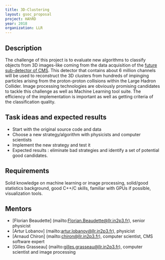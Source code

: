 ```yaml
---
title: 3D-Clustering
layout: gsoc_proposal
project: HAhRD
year: 2018
organization: LLR
---
```


## Description

The challenge of this project is to evaluate new algorithms to classify 
objects from 3D images-like coming from the data acquisition of the [future 
sub-detector of CMS](https://cds.cern.ch/record/2020886). This detector 
that contains about 6 million channels will be used to reconstruct the 3D 
clusters from hundreds of impinging particles arising from the proton-proton 
collisions within the Large Hadron Collider. Image processing technologies 
are obviously promising candidates to tackle this challenge as well as 
Machine Learning  tool suite. The efficiency of the implementation is 
important as well as getting criteria of the classification quality.  

## Task ideas and expected results
 * Start with the original source code and data
 * Choose a new strategy/algorithm with physicists and computer scientists
 * Implement the new strategy and test it
 * Expected results : eliminate bad strategies and identify a set of 
   potential good candidates.

## Requirements
Solid knowledge on machine learning or image processing, solid/good statistics 
background, good C++/C skills, familiar with GPUs if possible, 
visualization tools.

## Mentors 
  * [Florian Beaudette] (mailto:Florian.Beaudette@llr.in2p3.fr), senior physicist
  * [Artur Lobanov] (mailto:artur.lobanov@llr.in2p3.fr), physicist
  * [Arnaud Chiron] (mailto:chiron@llr.in2p3.fr), computer scientist, CMS software expert
  * [Gilles Grasseau] (mailto:gilles.grasseau@llr.in2p3.fr), computer scientist and image processing
  
